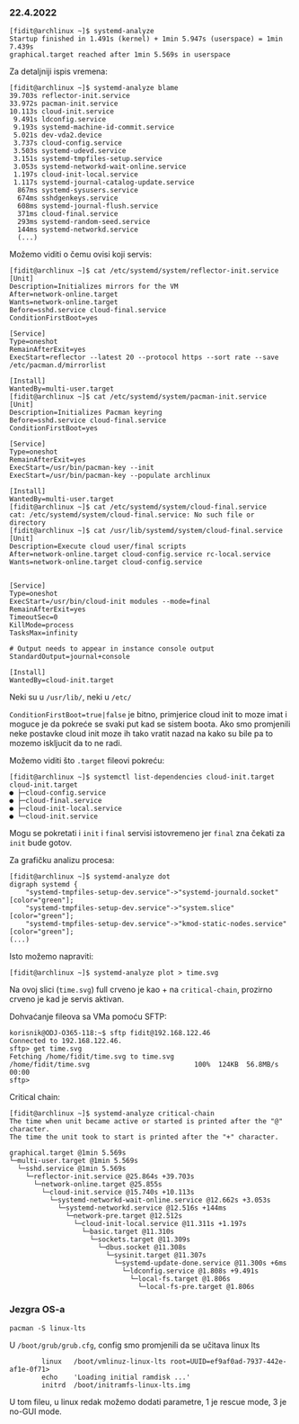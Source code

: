 ### 22.4.2022

```shell
[fidit@archlinux ~]$ systemd-analyze
Startup finished in 1.491s (kernel) + 1min 5.947s (userspace) = 1min 7.439s 
graphical.target reached after 1min 5.569s in userspace
```

Za detaljniji ispis vremena:
```shell
[fidit@archlinux ~]$ systemd-analyze blame
39.703s reflector-init.service
33.972s pacman-init.service
10.113s cloud-init.service
 9.491s ldconfig.service
 9.193s systemd-machine-id-commit.service
 5.021s dev-vda2.device
 3.737s cloud-config.service
 3.503s systemd-udevd.service
 3.151s systemd-tmpfiles-setup.service
 3.053s systemd-networkd-wait-online.service
 1.197s cloud-init-local.service
 1.117s systemd-journal-catalog-update.service
  867ms systemd-sysusers.service
  674ms sshdgenkeys.service
  608ms systemd-journal-flush.service
  371ms cloud-final.service
  293ms systemd-random-seed.service
  144ms systemd-networkd.service
  (...)
```

Možemo viditi o čemu ovisi koji servis:
```shell
[fidit@archlinux ~]$ cat /etc/systemd/system/reflector-init.service 
[Unit]
Description=Initializes mirrors for the VM
After=network-online.target
Wants=network-online.target
Before=sshd.service cloud-final.service
ConditionFirstBoot=yes

[Service]
Type=oneshot
RemainAfterExit=yes
ExecStart=reflector --latest 20 --protocol https --sort rate --save /etc/pacman.d/mirrorlist

[Install]
WantedBy=multi-user.target
[fidit@archlinux ~]$ cat /etc/systemd/system/pacman-init.service 
[Unit]
Description=Initializes Pacman keyring
Before=sshd.service cloud-final.service
ConditionFirstBoot=yes

[Service]
Type=oneshot
RemainAfterExit=yes
ExecStart=/usr/bin/pacman-key --init
ExecStart=/usr/bin/pacman-key --populate archlinux

[Install]
WantedBy=multi-user.target
[fidit@archlinux ~]$ cat /etc/systemd/system/cloud-final.service 
cat: /etc/systemd/system/cloud-final.service: No such file or directory
[fidit@archlinux ~]$ cat /usr/lib/systemd/system/cloud-final.service 
[Unit]
Description=Execute cloud user/final scripts
After=network-online.target cloud-config.service rc-local.service
Wants=network-online.target cloud-config.service


[Service]
Type=oneshot
ExecStart=/usr/bin/cloud-init modules --mode=final
RemainAfterExit=yes
TimeoutSec=0
KillMode=process
TasksMax=infinity

# Output needs to appear in instance console output
StandardOutput=journal+console

[Install]
WantedBy=cloud-init.target
```

Neki su u `/usr/lib/`, neki u `/etc/`

`ConditionFirstBoot=true|false` je bitno, primjerice cloud init to moze imat i moguce je da pokreće se svaki put kad se sistem boota. Ako smo promjenili neke postavke cloud init moze ih tako vratit nazad na kako su bile pa to mozemo iskljucit da to ne radi. 

Možemo viditi što `.target` fileovi pokreću:

```shell
[fidit@archlinux ~]$ systemctl list-dependencies cloud-init.target
cloud-init.target
● ├─cloud-config.service
● ├─cloud-final.service
● ├─cloud-init-local.service
● └─cloud-init.service
```

Mogu se pokretati i `init` i `final` servisi istovremeno jer `final` zna čekati za `init` bude gotov.

Za grafičku analizu procesa:

```shell
[fidit@archlinux ~]$ systemd-analyze dot
digraph systemd {
	"systemd-tmpfiles-setup-dev.service"->"systemd-journald.socket" [color="green"];
	"systemd-tmpfiles-setup-dev.service"->"system.slice" [color="green"];
	"systemd-tmpfiles-setup-dev.service"->"kmod-static-nodes.service" [color="green"];
(...)
```

Isto možemo napraviti:
```shell
[fidit@archlinux ~]$ systemd-analyze plot > time.svg
```

Na ovoj slici (`time.svg`) full crveno je kao + na `critical-chain`, prozirno crveno je kad je servis aktivan. 

Dohvaćanje fileova sa VMa pomoću SFTP:

```shell
korisnik@ODJ-O365-118:~$ sftp fidit@192.168.122.46
Connected to 192.168.122.46.
sftp> get time.svg
Fetching /home/fidit/time.svg to time.svg
/home/fidit/time.svg                          100%  124KB  56.8MB/s   00:00    
sftp> 
```

Critical chain:

```shell
[fidit@archlinux ~]$ systemd-analyze critical-chain
The time when unit became active or started is printed after the "@" character.
The time the unit took to start is printed after the "+" character.

graphical.target @1min 5.569s
└─multi-user.target @1min 5.569s
  └─sshd.service @1min 5.569s
    └─reflector-init.service @25.864s +39.703s
      └─network-online.target @25.855s
        └─cloud-init.service @15.740s +10.113s
          └─systemd-networkd-wait-online.service @12.662s +3.053s
            └─systemd-networkd.service @12.516s +144ms
              └─network-pre.target @12.512s
                └─cloud-init-local.service @11.311s +1.197s
                  └─basic.target @11.310s
                    └─sockets.target @11.309s
                      └─dbus.socket @11.308s
                        └─sysinit.target @11.307s
                          └─systemd-update-done.service @11.300s +6ms
                            └─ldconfig.service @1.808s +9.491s
                              └─local-fs.target @1.806s
                                └─local-fs-pre.target @1.806s
```


### Jezgra OS-a

```shell
pacman -S linux-lts
```

U `/boot/grub/grub.cfg`, config smo promjenili da se učitava linux lts

```
        linux   /boot/vmlinuz-linux-lts root=UUID=ef9af0ad-7937-442e-af1e-0f71>
        echo    'Loading initial ramdisk ...'
        initrd  /boot/initramfs-linux-lts.img
```

U tom fileu, u linux redak možemo dodati parametre, 1 je rescue mode, 3 je no-GUI mode.